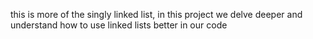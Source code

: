 this is more of the singly linked list, in this project we delve deeper and understand how to use linked lists better in our code
